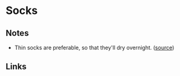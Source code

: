 # Socks

## Notes

- Thin socks are preferable, so that they'll dry overnight. ([source](https://www.reddit.com/r/onebag/comments/9fv74j/optimal_percentage_of_merino_wool/#:~:text=Thin%20socks%20are%20preferable%2C%20so%20that%20they'll%20dry%20overnight.))

## Links
